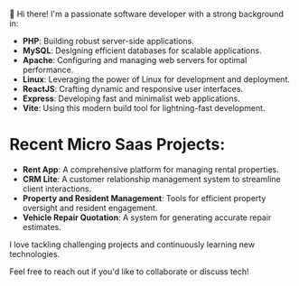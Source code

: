 <p>👋 Hi there! I'm a passionate software developer with a strong background in:</p>

<ul>
  <li><b>PHP</b>: Building robust server-side applications.</li>
  <li><b>MySQL</b>: Designing efficient databases for scalable applications.</li>
  <li><b>Apache</b>: Configuring and managing web servers for optimal performance.</li>
  <li><b>Linux</b>: Leveraging the power of Linux for development and deployment.</li>
  <li><b>ReactJS</b>: Crafting dynamic and responsive user interfaces.</li>
  <li><b>Express</b>: Developing fast and minimalist web applications.</li>
  <li><b>Vite</b>: Using this modern build tool for lightning-fast development.</li>
</ul>

<h1>Recent Micro Saas Projects:</h1>
<ul>
  <li><b>Rent App</b>: A comprehensive platform for managing rental properties.</li>
  <li><b>CRM Lite</b>: A customer relationship management system to streamline client interactions.</li>
  <li><b>Property and Resident Management</b>: Tools for efficient property oversight and resident engagement.</li>
  <li><b>Vehicle Repair Quotation</b>: A system for generating accurate repair estimates.</li>
</ul>

<p>I love tackling challenging projects and continuously learning new technologies.</p>
<p>Feel free to reach out if you'd like to collaborate or discuss tech!</p>


